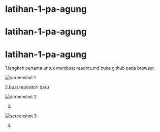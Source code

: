 # latihan-1-pa-agung
# latihan-1-pa-agung
# latihan-1-pa-agung
1.langkah pertama untuk membuat readme.md buka github pada browser.

![screenshot 1](https://user-images.githubusercontent.com/46736505/52688862-b9c1f800-2f8a-11e9-9b4d-c47d994c2de8.png)

2.buat repositori baru

![screenshot 2](https://user-images.githubusercontent.com/46736505/52688978-289f5100-2f8b-11e9-9925-d0a931a91fe4.png)

3.

![screenshot 3](https://user-images.githubusercontent.com/46736505/52689027-55ebff00-2f8b-11e9-9865-f75742b41a51.png)

4.



